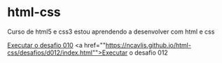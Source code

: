 # html-css
 Curso de html5 e css3
estou aprendendo a desenvolver com html e css

<a href="https://ncavlis.github.io/html-css/desafios/d010/index.html"> Executar o desafio 010</a>
<a href=""https://ncavlis.github.io/html-css/desafios/d012/index.html"">Executar o desafio 012</a>